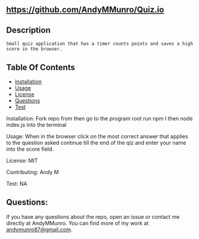 
  
  ## https://github.com/AndyMMunro/Quiz.io
  
  ## Description
    Small quiz application that has a timer counts points and saves a high score in the browser. 
  
  ## Table Of Contents 
   
  * [Installation](#installation)
  * [Usage](#usage)
  * [License](#license)
  * [Questions](#questions)
  * [Test](#test)

  Installation:
    Fork repo from then go to the program root run npm I then node index.js into the terminal 
 
  Usage:
   When in the browser click on the most correct answer that applies to the question asked continue till the end of the qiz and enter your name into the score field.
  
  License:
  MIT
  
  Contributing:
  Andy M
  
  Test:
  NA

## Questions: 
If you have any questions about the repo,
open an issue or contact me directly at AndyMMunro. 
You can find more of my work at andymunro87@gmail.com.

